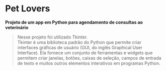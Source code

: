 # Pet Lovers
**Projeto de um app em Python para agendamento de consultas ao veterinário**

> Nesse projeto foi utilizado Tkinter. <br>
Tkinter é uma biblioteca padrão do Python que permite criar interfaces gráficas de usuário (GUI, do inglês Graphical User Interface). Ela fornece um conjunto de ferramentas e widgets que permitem criar janelas, botões, caixas de seleção, campos de entrada de texto e muitos outros elementos interativos em programas Python.
